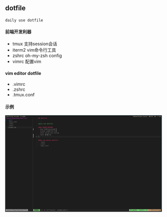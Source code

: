 ## dotfile

```
daily use dotfile
```
#### 前端开发利器
- tmux 支持session会话
- iterm2 vim命令行工具
- zshrc oh-my-zsh config 
- vimrc 配置vim


#### vim editor dotfile
- .vimrc
- .zshrc
- .tmux.conf

#### 示例 
![使用示例](./assets/screen.png)
